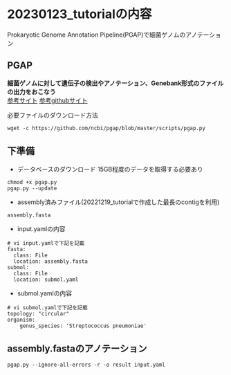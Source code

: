 # 20230123_tutorialの内容
Prokaryotic Genome Annotation Pipeline(PGAP)で細菌ゲノムのアノテーション

## PGAP
**細菌ゲノムに対して遺伝子の検出やアノテーション、Genebank形式のファイルの出力をおこなう**  
[参考サイト](https://www.ncbi.nlm.nih.gov/genome/annotation_prok/)
[参考githubサイト](https://github.com/ncbi/pgap)

必要ファイルのダウンロード方法
```
wget -c https://github.com/ncbi/pgap/blob/master/scripts/pgap.py
```


## 下準備
- データベースのダウンロード
15GB程度のデータを取得する必要あり
```
chmod +x pgap.py
pgap.py --update
```
- assembly済みファイル(20221219_tutorialで作成した最長のcontigを利用) 
```
assembly.fasta
```

- input.yamlの内容
```
# vi input.yamlで下記を記載
fasta:
  class: File
  location: assembly.fasta
submol:
  class: File
  location: submol.yaml
```

- submol.yamlの内容
```
# vi submol.yamlで下記を記載
topology: "circular"
organism:
    genus_species: 'Streptococcus pneumoniae'
```

## assembly.fastaのアノテーション

```
pgap.py --ignore-all-errors -r -o result input.yaml
```
